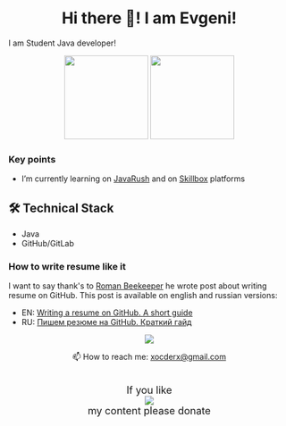 <h1 align='center'>
    Hi there 👋! I am Evgeni!
</h1>
I am Student Java developer!

<!--
**X-x-CoDeR-x-X/X-x-CoDeR-x-X** is a ✨ _special_ ✨ repository because its `README.md` (this file) appears on your GitHub profile.

Here are some ideas to get you started:

- 🔭 I’m currently working on ...
- 🌱 I’m currently learning ...
- 👯 I’m looking to collaborate on ...
- 🤔 I’m looking for help with ...
- 💬 Ask me about ...
- 📫 How to reach me: ...
- 😄 Pronouns: ...
- ⚡ Fun fact: ...
-->
<p align = 'center'>
 <a href="https://github-readme-stats.vercel.app/api?username=X-x-CoDeR-x-X&show_icons=true&count_private=true">
    <img height=150 src="https://github-readme-stats.vercel.app/api?username=X-x-CoDeR-x-X&show_icons=true&count_private=true" /></a>
<a href="https://github.com/X-x-CoDeR-x-X/github-readme-stats"><img height=150 src="https://github-readme-stats.vercel.app/api/top-langs/?username=X-x-CoDeR-x-X&layout=compact" /></a>
 </p>

### Key points

*   I’m currently learning on [JavaRush](https://javarush.com/) and on [Skillbox](https://skillbox.ru/) platforms

## 🛠 Technical Stack
*   Java
*   GitHub/GitLab


### How to write resume like it
I want to say thank's to [Roman Beekeeper](https://github.com/romankh3/romankh3/tree/main) he wrote post about writing resume on GitHub. 
This post is available on english and russian versions:
*   EN: [Writing a resume on GitHub. A short guide](https://codegym.cc/groups/posts/589-writing-a-resume-on-github-a-short-guide)
*   RU: [Пишем резюме на GitHub. Краткий гайд](https://javarush.ru/groups/posts/3424-pishem-rezjume-na-github)

<p align='center'>
   <a href="https://www.linkedin.com/in/evgenii-paikin-654937181/">
       <img src="https://img.shields.io/badge/linkedin-%230077B5.svg?&style=for-the-badge&logo=linkedin&logoColor=white"/>
   </a>

<p align='center'>
   📫 How to reach me: <a href='mailto:xocderx@gmail.com'>xocderx@gmail.com</a>
</p>


<p align='center'>
<font size="4">  
<br>If you like</br> 
<a href="https://www.paypal.com/donate/?business=SCGB2WAKVJXXN&no_recurring=0&currency_code=USD">
        <img src="https://img.shields.io/badge/PayPal-00457C?style=for-the-badge&logo=paypal&logoColor=white">
    </a>
<br>my content please donate</br> 
</font>
    
